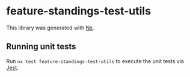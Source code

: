 # feature-standings-test-utils

This library was generated with [Nx](https://nx.dev).

## Running unit tests

Run `nx test feature-standings-test-utils` to execute the unit tests via [Jest](https://jestjs.io).
